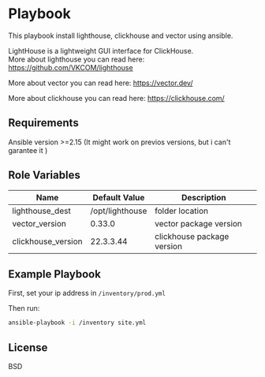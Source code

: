 Playbook
=========

This playbook install  lighthouse, clickhouse and vector using ansible. <br>

LightHouse is a lightweight GUI interface for ClickHouse. <br>
More about lighthouse you can read here: https://github.com/VKCOM/lighthouse <br>

More about vector you can read here: https://vector.dev/ <br>

More about clickhouse you can read here: https://clickhouse.com/ <br>

Requirements
------------

Ansible version >=2.15 (It might work on previos versions, but i can't garantee it )

Role Variables
--------------

| Name               | Default Value   | Description                |
| ------------------ | --------------- | -------------------------- |
| lighthouse_dest    | /opt/lighthouse | folder location            |
| vector_version     | 0.33.0          | vector package version     |
| clickhouse_version | 22.3.3.44       | clickhouse package version |


Example Playbook
----------------

First, set your ip address in `/inventory/prod.yml` <br> 

Then run: 
```bash
ansible-playbook -i /inventory site.yml
```

License
-------

BSD
